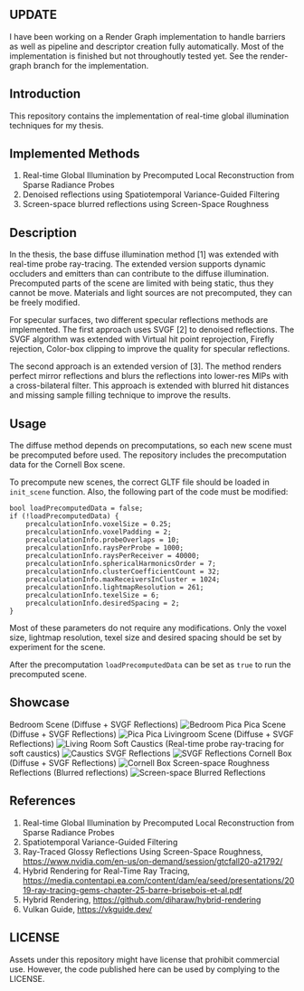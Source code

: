 ## UPDATE
I have been working on a Render Graph implementation to handle barriers as well as pipeline and descriptor creation fully automatically. Most of the implementation is finished but not throughoutly tested yet. See the render-graph branch for the implementation.

## Introduction
This repository contains the implementation of real-time global illumination techniques for my thesis.

## Implemented Methods
1. Real-time Global Illumination by Precomputed Local Reconstruction from Sparse Radiance Probes
2. Denoised reflections using Spatiotemporal Variance-Guided Filtering
3. Screen-space blurred reflections using Screen-Space Roughness

## Description

In the thesis, the base diffuse illumination method [1] was extended with real-time probe ray-tracing. The extended version supports dynamic occluders and emitters than can contribute to the diffuse illumination. Precomputed parts of the scene are limited with being static, thus they cannot be move. Materials and light sources are not precomputed, they can be freely modified.

For specular surfaces, two different specular reflections methods are implemented. The first approach uses SVGF [2] to denoised reflections. The SVGF algorithm was extended with Virtual hit point reprojection, Firefly rejection, Color-box clipping to improve the quality for specular reflections.

The second approach is an extended version of [3]. The method renders perfect mirror reflections and blurs the reflections into lower-res MIPs with a cross-bilateral filter. This approach is extended with blurred hit distances and missing sample filling technique to improve the results.

## Usage

The diffuse method depends on precomputations, so each new scene must be precomputed before used. The repository includes the precomputation data for the Cornell Box scene.

To precompute new scenes, the correct GLTF file should be loaded in `init_scene` function. Also, the following part of the code must be modified:

    bool loadPrecomputedData = false;
    if (!loadPrecomputedData) {
        precalculationInfo.voxelSize = 0.25;
        precalculationInfo.voxelPadding = 2;
        precalculationInfo.probeOverlaps = 10;
        precalculationInfo.raysPerProbe = 1000;
        precalculationInfo.raysPerReceiver = 40000;
        precalculationInfo.sphericalHarmonicsOrder = 7;
        precalculationInfo.clusterCoefficientCount = 32;
        precalculationInfo.maxReceiversInCluster = 1024;
        precalculationInfo.lightmapResolution = 261;
        precalculationInfo.texelSize = 6;
        precalculationInfo.desiredSpacing = 2;
    }

Most of these parameters do not require any modifications. Only the voxel size, lightmap resolution, texel size and desired spacing should be set by experiment for the scene.

After the precomputation `loadPrecomputedData` can be set as `true` to run the precomputed scene.


## Showcase

Bedroom Scene (Diffuse + SVGF Reflections)
![Bedroom](images/bedroom.png "Bedroom")
Pica Pica Scene (Diffuse + SVGF Reflections)
![Pica Pica](images/picapica.png "Pica Pica")
Livingroom Scene (Diffuse + SVGF Reflections)
![Living Room](images/livingroom.png "Living Room")
Soft Caustics (Real-time probe ray-tracing for soft caustics)
![Caustics](images/causticsdemo1.png "Soft Caustics")
SVGF Reflections
![SVGF Reflections](images/reflectiondemo1.png "SVGF Reflections")
Cornell Box (Diffuse + SVGF Reflections)
![Cornell Box](images/cornell.png "Cornell Box")
Screen-space Roughness Reflections (Blurred reflections)
![Screen-space Blurred Reflections](images/ssrreflections.png "Screen-space Blurred Reflections")

## References

1.  Real-time Global Illumination by Precomputed Local Reconstruction from Sparse Radiance Probes
2.  Spatiotemporal Variance-Guided Filtering
3.  Ray-Traced Glossy Reflections Using Screen-Space Roughness, https://www.nvidia.com/en-us/on-demand/session/gtcfall20-a21792/
4.  Hybrid Rendering for Real-Time Ray Tracing, https://media.contentapi.ea.com/content/dam/ea/seed/presentations/2019-ray-tracing-gems-chapter-25-barre-brisebois-et-al.pdf
5.  Hybrid Rendering, https://github.com/diharaw/hybrid-rendering
6.  Vulkan Guide, https://vkguide.dev/

## LICENSE

Assets under this repository might have license that prohibit commercial use. However, the code published here can be used by complying to the LICENSE.
